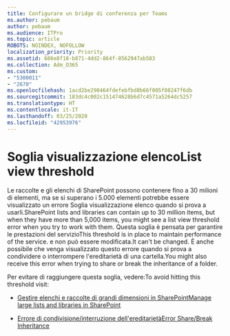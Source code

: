 ```yaml
---
title: Configurare un bridge di conferenza per Teams
ms.author: pebaum
author: pebaum
ms.audience: ITPro
ms.topic: article
ROBOTS: NOINDEX, NOFOLLOW
localization_priority: Priority
ms.assetid: 686e8f18-b871-4dd2-864f-8562947ab583
ms.collection: Adm_O365
ms.custom:
- "5300011"
- "2670"
ms.openlocfilehash: 1acd2be290464fdefebfbd8b66f005f08247f6db
ms.sourcegitcommit: 183dc4c002c151474628b6d7c4571a5264dc5257
ms.translationtype: HT
ms.contentlocale: it-IT
ms.lasthandoff: 03/25/2020
ms.locfileid: "42953976"
---
```

# <a name="list-view-threshold"></a><span data-ttu-id="5f6e9-102">Soglia visualizzazione elenco</span><span class="sxs-lookup"><span data-stu-id="5f6e9-102">List view threshold</span></span>

<span data-ttu-id="5f6e9-103">Le raccolte e gli elenchi di SharePoint possono contenere fino a 30 milioni di elementi, ma se si superano i 5.000 elementi potrebbe essere visualizzato un errore Soglia visualizzazione elenco quando si prova a usarli.</span><span class="sxs-lookup"><span data-stu-id="5f6e9-103">SharePoint lists and libraries can contain up to 30 million items, but when they have more than 5,000 items, you might see a list view threshold error when you try to work with them.</span></span> <span data-ttu-id="5f6e9-104">Questa soglia è pensata per garantire le prestazioni del servizio</span><span class="sxs-lookup"><span data-stu-id="5f6e9-104">This threshold is in place to maintain performance of the service.</span></span> <span data-ttu-id="5f6e9-105">e non può essere modificata.</span><span class="sxs-lookup"><span data-stu-id="5f6e9-105">It can't be changed.</span></span> <span data-ttu-id="5f6e9-106">È anche possibile che venga visualizzato questo errore quando si prova a condividere o interrompere l'ereditarietà di una cartella.</span><span class="sxs-lookup"><span data-stu-id="5f6e9-106">You might also receive this error when trying to share or break the inheritance of a folder.</span></span>

<span data-ttu-id="5f6e9-107">Per evitare di raggiungere questa soglia, vedere:</span><span class="sxs-lookup"><span data-stu-id="5f6e9-107">To avoid hitting this threshold visit:</span></span>

- [<span data-ttu-id="5f6e9-108">Gestire elenchi e raccolte di grandi dimensioni in SharePoint</span><span class="sxs-lookup"><span data-stu-id="5f6e9-108">Manage large lists and libraries in SharePoint</span></span>](https://support.office.com/article/manage-large-lists-and-libraries-in-sharepoint-b8588dae-9387-48c2-9248-c24122f07c59)

- [<span data-ttu-id="5f6e9-109">Errore di condivisione/interruzione dell'ereditarietà</span><span class="sxs-lookup"><span data-stu-id="5f6e9-109">Error Share/Break Inheritance</span></span>](https://docs.microsoft.com/SharePoint/troubleshoot/lists-and-libraries/error-share-break-inheritance)
